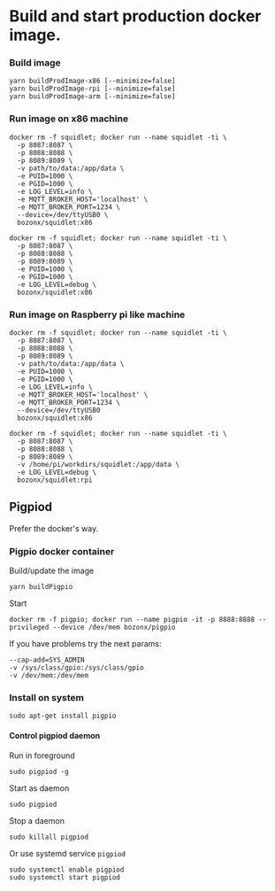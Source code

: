 # Build and start production docker image.

### Build image

    yarn buildProdImage-x86 [--minimize=false]
    yarn buildProdImage-rpi [--minimize=false]
    yarn buildProdImage-arm [--minimize=false]

### Run image on x86 machine

    docker rm -f squidlet; docker run --name squidlet -ti \
      -p 8087:8087 \
      -p 8088:8088 \
      -p 8089:8089 \
      -v path/to/data:/app/data \
      -e PUID=1000 \
      -e PGID=1000 \
      -e LOG_LEVEL=info \
      -e MQTT_BROKER_HOST='localhost' \
      -e MQTT_BROKER_PORT=1234 \
      --device=/dev/ttyUSB0 \
      bozonx/squidlet:x86

    docker rm -f squidlet; docker run --name squidlet -ti \
      -p 8087:8087 \
      -p 8088:8088 \
      -p 8089:8089 \
      -e PUID=1000 \
      -e PGID=1000 \
      -e LOG_LEVEL=debug \
      bozonx/squidlet:x86

### Run image on Raspberry pi like machine

    docker rm -f squidlet; docker run --name squidlet -ti \
      -p 8087:8087 \
      -p 8088:8088 \
      -p 8089:8089 \
      -v path/to/data:/app/data \
      -e PUID=1000 \
      -e PGID=1000 \
      -e LOG_LEVEL=info \
      -e MQTT_BROKER_HOST='localhost' \
      -e MQTT_BROKER_PORT=1234 \
      --device=/dev/ttyUSB0
      bozonx/squidlet:x86

    docker rm -f squidlet; docker run --name squidlet -ti \
      -p 8087:8087 \
      -p 8088:8088 \
      -p 8089:8089 \
      -v /home/pi/workdirs/squidlet:/app/data \
      -e LOG_LEVEL=debug \
      bozonx/squidlet:rpi

## Pigpiod

Prefer the docker's way.

### Pigpio docker container

Build/update the image

    yarn buildPigpio

Start

    docker rm -f pigpio; docker run --name pigpio -it -p 8888:8888 --privileged --device /dev/mem bozonx/pigpio

If you have problems try the next params:

    --cap-add=SYS_ADMIN
    -v /sys/class/gpio:/sys/class/gpio
    -v /dev/mem:/dev/mem

### Install on system

    sudo apt-get install pigpio

#### Control pigpiod daemon

Run in foreground

    sudo pigpiod -g
 
Start as daemon

    sudo pigpiod

Stop a daemon

    sudo killall pigpiod

Or use systemd service `pigpiod`

    sudo systemctl enable pigpiod
    sudo systemctl start pigpiod
